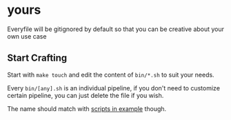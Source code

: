 # yours

Everyfile will be gitignored by default so that you can be creative about your own use case

## Start Crafting

Start with `make touch` and edit the content of `bin/*.sh` to suit your needs.

Every `bin/[any].sh` is an individual pipeline, if you don't need to customize certain pipeline, you can just delete the file if you wish.

The name should match with [scripts in example](../example/bin) though.
